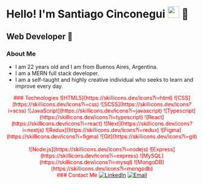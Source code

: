 <style>
  div{color:red;}
</style>

<h1>Hello! I'm Santiago Cinconegui <img src="https://raw.githubusercontent.com/iampavangandhi/iampavangandhi/master/gifs/Hi.gif" width="30px"> 🚀</h1>
<h2>Web Developer 🎨</h2>

### About Me

- I am 22 years old and I am from Buenos Aires, Argentina.
- I am a MERN full stack developer.
- I am a self-taught and highly creative individual who seeks to learn and improve every day.

<div align=center>
### Technologies
![HTML5](https://skillicons.dev/icons?i=html)
![CSS](https://skillicons.dev/icons?i=css)
![SCSS](https://skillicons.dev/icons?i=scss)
![JavaScript](https://skillicons.dev/icons?i=javascript)
![Typescript](https://skillicons.dev/icons?i=typescript)
![React](https://skillicons.dev/icons?i=react)
![Next](https://skillicons.dev/icons?i=nextjs)
![Redux](https://skillicons.dev/icons?i=redux)
![Figma](https://skillicons.dev/icons?i=figma)
![Git](https://skillicons.dev/icons?i=git)
<br/>
<br/>
![Node.js](https://skillicons.dev/icons?i=nodejs)
![Express](https://skillicons.dev/icons?i=express)
![MySQL](https://skillicons.dev/icons?i=mysql)
![MongoDB](https://skillicons.dev/icons?i=mongodb)
</div>



<div align=center>
### Contact Me
<a href="https://www.linkedin.com/in/santiago-cinconegui/"><img alt="LinkedIn" src="https://img.shields.io/badge/LinkedIn-Santiago%20Cinconegui-blue?style=flat-square&logo=linkedin"></a>
<a href="santiagocinconegui@gmail.com"><img alt="Email" src="https://img.shields.io/badge/Gmail-santiagocinconegui@gmail.com-blue?style=flat-square&logo=gmail"></a>
</div>
